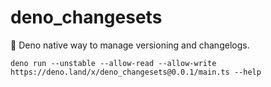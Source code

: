 # deno_changesets

🦕 Deno native way to manage versioning and changelogs.

```
deno run --unstable --allow-read --allow-write https://deno.land/x/deno_changesets@0.0.1/main.ts --help
```
